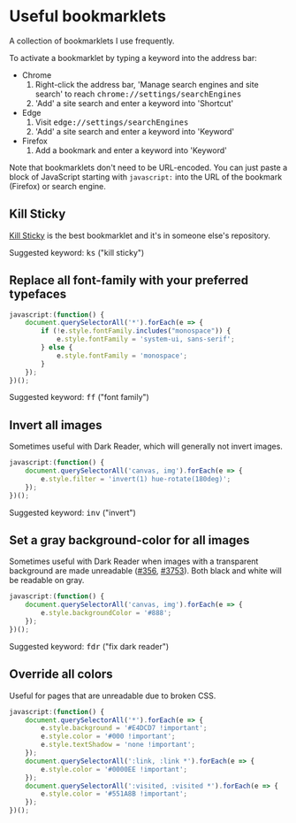 # Useful bookmarklets

A collection of bookmarklets I use frequently.

To activate a bookmarklet by typing a keyword into the address bar:
*	Chrome
	1.	Right-click the address bar, 'Manage search engines and site search' to reach <tt>chrome://settings/searchEngines</tt>
	2.	'Add' a site search and enter a keyword into 'Shortcut'
*	Edge
	1.	Visit <tt>edge://settings/searchEngines</tt>
	2.	'Add' a site search and enter a keyword into 'Keyword'
*	Firefox
	1.	Add a bookmark and enter a keyword into 'Keyword'

Note that bookmarklets don't need to be URL-encoded. You can just paste a block of JavaScript starting with `javascript:` into the URL of the bookmark (Firefox) or search engine.

## Kill Sticky

<a href="https://github.com/t-mart/kill-sticky">Kill Sticky</a> is the best bookmarklet and it's in someone else's repository.

Suggested keyword: <kbd>ks</kbd> ("kill sticky")

## Replace all font-family with your preferred typefaces

```js
javascript:(function() {
	document.querySelectorAll('*').forEach(e => {
		if (!e.style.fontFamily.includes("monospace")) {
			e.style.fontFamily = 'system-ui, sans-serif';
		} else {
			e.style.fontFamily = 'monospace';
		}
	});
})();
```

Suggested keyword: <kbd>ff</kbd> ("font family")

## Invert all images

Sometimes useful with Dark Reader, which will generally not invert images.

```js
javascript:(function() {
	document.querySelectorAll('canvas, img').forEach(e => {
		e.style.filter = 'invert(1) hue-rotate(180deg)';
	});
})();
```

Suggested keyword: <kbd>inv</kbd> ("invert")

## Set a gray background-color for all images

Sometimes useful with Dark Reader when images with a transparent background are made unreadable (<a href="https://github.com/darkreader/darkreader/issues/356">#356</a>, <a href="https://github.com/darkreader/darkreader/issues/3753">#3753</a>). Both black and white will be readable on gray.

```js
javascript:(function() {
	document.querySelectorAll('canvas, img').forEach(e => {
		e.style.backgroundColor = '#888';
	});
})();
```

Suggested keyword: <kbd>fdr</kbd> ("fix dark reader")

## Override all colors

Useful for pages that are unreadable due to broken CSS.

```js
javascript:(function() {
	document.querySelectorAll('*').forEach(e => {
		e.style.background = '#E4DCD7 !important';
		e.style.color = '#000 !important';
		e.style.textShadow = 'none !important';
	});
	document.querySelectorAll(':link, :link *').forEach(e => {
		e.style.color = '#0000EE !important';
	});
	document.querySelectorAll(':visited, :visited *').forEach(e => {
		e.style.color = '#551A8B !important';
	});
})();
```
